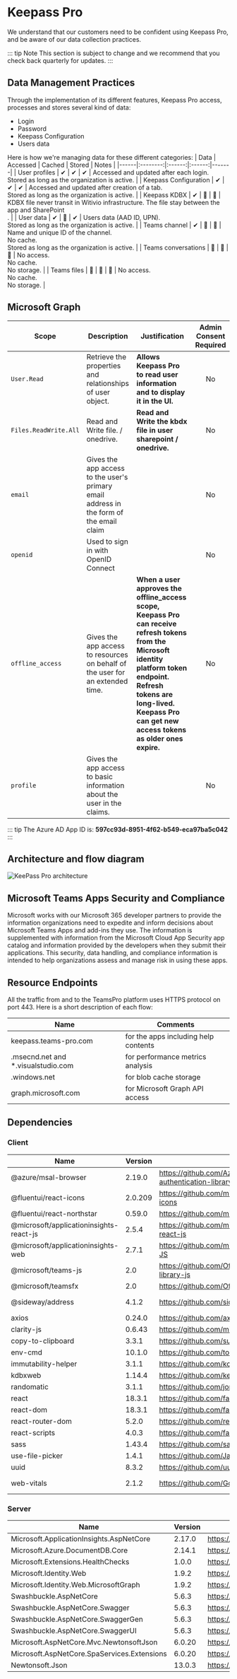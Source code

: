 ﻿# Keepass Pro

We understand that our customers need to be confident using Keepass Pro, and be aware of our data collection practices.

::: tip Note
This section is subject to change and we recommend that you check back quarterly for updates.
:::

## Data Management Practices

Through the implementation of its different features, Keepass Pro access, processes and stores several kind of data:
- Login
- Password 
- Keepass Configuration
- Users data

Here is how we're managing data for these different categories:
| Data | Accessed | Cached | Stored | Notes |
|------|:--------:|:------:|:------:|-------|
| User profiles | ✔ | ✔ | ✔ | Accessed and updated after each login.<br/>Stored as long as the organization is active. |
| Keepass Configuration | ✔ | ✔ | ✔ | Accessed and updated after creation of a tab.<br/>Stored as long as the organization is active. |
| Keepass KDBX | ✔ | 🚫 | 🚫 | KDBX file never transit in Witivio infrastructure. The file stay between the app and SharePoint<br/>. |
| User data | ✔ | 🚫 | ✔ | Users data (AAD ID, UPN).<br/>Stored as long as the organization is active. |
| Teams channel | ✔ | 🚫 | 🚫 | Name and unique ID of the channel.<br/>No cache.<br/>Stored as long as the organization is active. |
| Teams conversations | 🚫 | 🚫 | 🚫 | No access.<br/>No cache.<br/>No storage. |
| Teams files | 🚫 | 🚫 | 🚫 | No access.<br/>No cache.<br/>No storage. |

## Microsoft Graph

| Scope | Description | Justification | Admin Consent Required |
|-------|-------------|---------------|:----------------------:|
| ```User.Read``` | Retrieve the properties and relationships of user object. | **Allows Keepass Pro to read user information and to display it in the UI.** | No |
| ```Files.ReadWrite.All``` | Read and Write file. / onedrive. | **Read and Write the kbdx file in user sharepoint / onedrive.** | No |
|```email```| Gives the app access to the user's primary email address in the form of the email claim | | No |
|```openid```| Used to sign in with OpenID Connect | | No |
|```offline_access```| Gives the app access to resources on behalf of the user for an extended time. | **When a user approves the offline_access scope, Keepass Pro can receive refresh tokens from the Microsoft identity platform token endpoint. Refresh tokens are long-lived. Keepass Pro can get new access tokens as older ones expire.** | No |
|```profile```| Gives the app access to basic information about the user in the claims.| | No |

::: tip
The Azure AD App ID is: **597cc93d-8951-4f62-b549-eca97ba5c042**
:::

## Architecture and flow diagram

![KeePass Pro architecture](/assets/img/keepass-architecture.png)

## Microsoft Teams Apps Security and Compliance

Microsoft works with our Microsoft 365 developer partners to provide the information organizations need to expedite and inform decisions about Microsoft Teams Apps and add-ins they use. The information is supplemented with information from the Microsoft Cloud App Security app catalog and information provided by the developers when they submit their applications. This security, data handling, and compliance information is intended to help organizations assess and manage risk in using these apps.

<!-- ::: tip Note
[Microsoft 365 App Compliance for Keepass Pro](https://docs.microsoft.com/en-us/microsoft-365-app-certification/teams/witivio-keepass-pro)
::: -->

## Resource Endpoints

All the traffic from and to the TeamsPro platform uses HTTPS protocol on port 443.
Here is a short description of each flow:

| Name | Comments |
|------|----------|
| keepass.teams-pro.com  | for the apps including help contents |
|.msecnd.net and *.visualstudio.com  | for performance metrics analysis |
|.windows.net | for blob cache storage |
|graph.microsoft.com | for Microsoft Graph API access |

## Dependencies

### Client

| Name | Version | Url | Licence |
| ---- | ------- | --- | ------- |
| @azure/msal-browser | 2.19.0 | https://github.com/AzureAD/microsoft-authentication-library-for-js | MIT |
| @fluentui/react-icons | 2.0.209 | https://github.com/microsoft/fluentui-system-icons | MIT |
| @fluentui/react-northstar | 0.59.0 | https://github.com/microsoft/fluentui | MIT |
| @microsoft/applicationinsights-react-js | 2.5.4 | https://github.com/microsoft/applicationinsights-react-js | MIT |
| @microsoft/applicationinsights-web | 2.7.1 | https://github.com/microsoft/ApplicationInsights-JS | MIT |
| @microsoft/teams-js | 2.0 | https://github.com/OfficeDev/microsoft-teams-library-js | MIT |
| @microsoft/teamsfx | 2.0 | https://github.com/OfficeDev/TeamsFx | MIT |
| @sideway/address | 4.1.2 | https://github.com/sideway/address | BSD-3-Clause |
| axios | 0.24.0 | https://github.com/axios/axios | MIT |
| clarity-js | 0.6.43 | https://github.com/microsoft/clarity | MIT |
| copy-to-clipboard | 3.3.1 | https://github.com/sudodoki/copy-to-clipboard | MIT |
| env-cmd | 10.1.0 | https://github.com/toddbluhm/env-cmd | MIT |
| immutability-helper | 3.1.1 | https://github.com/kolodny/immutability-helper | MIT |
| kdbxweb | 1.14.4 | https://github.com/keeweb/kdbxweb | MIT |
| randomatic | 3.1.1 | https://github.com/jonschlinkert/randomatic | MIT |
| react | 18.3.1 | https://github.com/facebook/react | MIT |
| react-dom | 18.3.1 | https://github.com/facebook/react | MIT |
| react-router-dom | 5.2.0 | https://github.com/remix-run/react-router | MIT |
| react-scripts | 4.0.3 | https://github.com/facebook/create-react-app | MIT |
| sass | 1.43.4 | https://github.com/sass/dart-sass | MIT |
| use-file-picker | 1.4.1 | https://github.com/Jaaneek/useFilePicker | MIT |
| uuid | 8.3.2 | https://github.com/uuidjs/uuid | MIT |
| web-vitals | 2.1.2 | https://github.com/GoogleChrome/web-vitals | Apache-2.0 |

### Server

| Name | Version | Url | Licence |
| ---- | ------- | --- | ------- |
| Microsoft.ApplicationInsights.AspNetCore | 2.17.0 | https://github.com/Microsoft/ApplicationInsights-dotnet | MIT |
| Microsoft.Azure.DocumentDB.Core | 2.14.1 | https://www.nuget.org/packages/Microsoft.Azure.DocumentDB.Core/2.14.1 |  |
| Microsoft.Extensions.HealthChecks | 1.0.0 | https://github.com/seven1986/HealthChecks |  |
| Microsoft.Identity.Web | 1.9.2 | https://github.com/AzureAD/microsoft-identity-web | MIT |
| Microsoft.Identity.Web.MicrosoftGraph | 1.9.2 | https://github.com/AzureAD/microsoft-identity-web | MIT |
| Swashbuckle.AspNetCore | 5.6.3 | https://github.com/domaindrivendev/Swashbuckle.AspNetCore.git |  |
| Swashbuckle.AspNetCore.Swagger | 5.6.3 | https://github.com/domaindrivendev/Swashbuckle.AspNetCore.git |  |
| Swashbuckle.AspNetCore.SwaggerGen | 5.6.3 | https://github.com/domaindrivendev/Swashbuckle.AspNetCore.git |  |
| Swashbuckle.AspNetCore.SwaggerUI | 5.6.3 | https://github.com/domaindrivendev/Swashbuckle.AspNetCore.git |  |
| Microsoft.AspNetCore.Mvc.NewtonsoftJson | 6.0.20 | https://github.com/dotnet/aspnetcore | MIT |
| Microsoft.AspNetCore.SpaServices.Extensions | 6.0.20 | https://github.com/dotnet/aspnetcore | MIT |
| Newtonsoft.Json | 13.0.3 | https://github.com/JamesNK/Newtonsoft.Json | MIT |

<Intercom />
<Hubspot />
<Clarity />
<GoogleAnalytics />